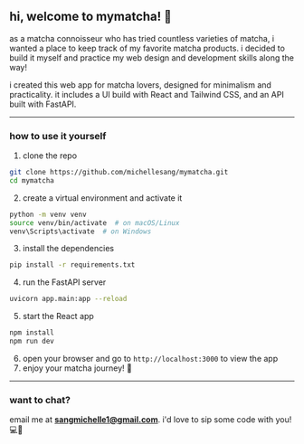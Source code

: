 ## hi, welcome to mymatcha! 🍵

as a matcha connoisseur who has tried countless varieties of matcha, 
i wanted a place to keep track of my favorite matcha products. 
i decided to build it myself and practice my 
web design and development skills along the way!


i created this web app for matcha lovers, designed for minimalism and practicality. 
it includes a UI build with React and Tailwind CSS, and an API built with FastAPI.

---
### how to use it yourself
1. clone the repo
```bash
git clone https://github.com/michellesang/mymatcha.git
cd mymatcha
```
2. create a virtual environment and activate it
```bash
python -m venv venv
source venv/bin/activate  # on macOS/Linux
venv\Scripts\activate  # on Windows
```
3. install the dependencies
```bash
pip install -r requirements.txt
```
4. run the FastAPI server
```bash
uvicorn app.main:app --reload
```
5. start the React app
```bash
npm install
npm run dev
```
6. open your browser and go to `http://localhost:3000` to view the app
7. enjoy your matcha journey! 🍵

---
### want to chat? 

email me at **sangmichelle1@gmail.com**. i'd love to sip some code with you! 💻🍵